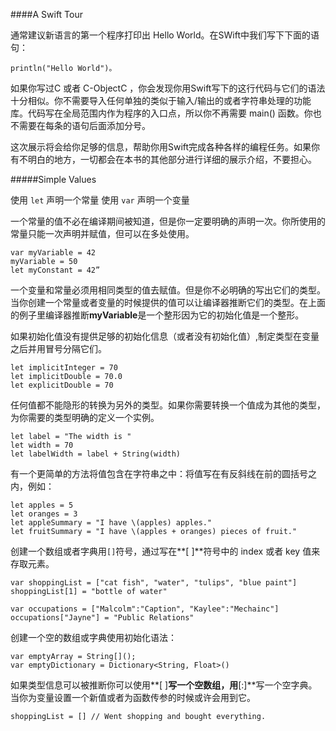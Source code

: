 ####A Swift Tour

通常建议新语言的第一个程序打印出 Hello World。在SWift中我们写下下面的语句：

	println("Hello World")。

如果你写过C 或者 C-ObjectC ，你会发现你用Swift写下的这行代码与它们的语法十分相似。你不需要导入任何单独的类似于输入/输出的或者字符串处理的功能库。代码写在全局范围内作为程序的入口点，所以你不再需要 main() 函数。你也不需要在每条的语句后面添加分号。

这次展示将会给你足够的信息，帮助你用Swift完成各种各样的编程任务。如果你有不明白的地方，一切都会在本书的其他部分进行详细的展示介绍，不要担心。



#####Simple Values

使用 `let` 声明一个常量 使用 `var` 声明一个变量

一个常量的值不必在编译期间被知道，但是你一定要明确的声明一次。你所使用的常量只能一次声明并赋值，但可以在多处使用。

	var myVariable = 42
	myVariable = 50
	let myConstant = 42”

一个变量和常量必须用相同类型的值去赋值。但是你不必明确的写出它们的类型。当你创建一个常量或者变量的时候提供的值可以让编译器推断它们的类型。在上面的例子里编译器推断**myVariable**是一个整形因为它的初始化值是一个整形。


如果初始化值没有提供足够的初始化信息（或者没有初始化值）,制定类型在变量之后并用冒号分隔它们。

	let implicitInteger = 70
	let implicitDouble = 70.0
	let explicitDouble = 70

任何值都不能隐形的转换为另外的类型。如果你需要转换一个值成为其他的类型，为你需要的类型明确的定义一个实例。

	let label = "The width is "
	let width = 70
	let labelWidth = label + String(width)
	
有一个更简单的方法将值包含在字符串之中：将值写在有反斜线在前的圆括号之内，例如：

	let apples = 5
	let oranges = 3
	let appleSummary = "I have \(apples) apples."
	let fruitSummary = "I have \(apples + oranges) pieces of fruit."

创建一个数组或者字典用`[]`符号，通过写在**[ ]**符号中的 index 或者 key 值来存取元素。

	var shoppingList = ["cat fish", "water", "tulips", "blue paint"]
	shoppingList[1] = "bottle of water"
	
	var occupations = ["Malcolm":"Caption", "Kaylee":"Mechainc"]
	occupations["Jayne"] = "Public Relations"
	
创建一个空的数组或字典使用初始化语法：

	var emptyArray = String[]();
	var emptyDictionary = Dictionary<String, Float>()

如果类型信息可以被推断你可以使用**[ ]**写一个空数组，用**[:]**写一个空字典。当你为变量设置一个新值或者为函数传参的时候或许会用到它。

	shoppingList = [] // Went shopping and bought everything.



	